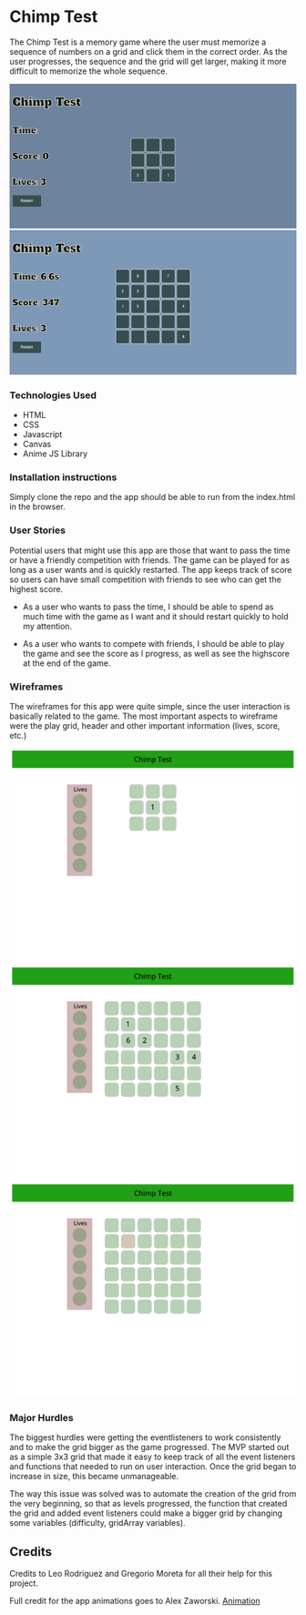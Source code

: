 # Chimp Test

The Chimp Test is a memory game where the user must memorize a sequence of numbers on a grid and click them in the correct order. As the user progresses, the sequence and the grid will get larger, making it more difficult to memorize the whole sequence. 

![Image 1](/screenshots/image1.png "Start Game")
![Image 2](/screenshots/image2.png "Harder Level")

### Technologies Used

- HTML
- CSS
- Javascript
- Canvas
- Anime JS Library

### Installation instructions

Simply clone the repo and the app should be able to run from the index.html in the browser. 

### User Stories

Potential users that might use this app are those that want to pass the time or have a friendly competition with friends. The game can be played for as long as a user wants and is quickly restarted. The app keeps track of score so users can have small competition with friends to see who can get the highest score.

- As a user who wants to pass the time, I should be able to spend as much time with the game as I want and it should restart quickly to hold my attention.

- As a user who wants to compete with friends, I should be able to play the game and see the score as I progress, as well as see the highscore at the end of the game.

### Wireframes

The wireframes for this app were quite simple, since the user interaction is basically related to the game. The most important aspects to wireframe were the play grid, header and other important information (lives, score, etc.) 

![Wireframe 1](/screenshots/wireframe1.png "Start Game")
![Wireframe 2](/screenshots/wireframe2.png "Harder Level")
![Wireframe 3](/screenshots/wireframe3.png "Harder Level after click")


### Major Hurdles

The biggest hurdles were getting the eventlisteners to work consistently and to make the grid bigger as the game progressed. The MVP started out as a simple 3x3 grid that made it easy to keep track of all the event listeners and functions that needed to run on user interaction. Once the grid began to increase in size, this became unmanageable.

The way this issue was solved was to automate the creation of the grid from the very beginning, so that as levels progressed, the function that created the grid and added event listeners could make a bigger grid by changing some variables (difficulty, gridArray variables). 

## Credits

Credits to Leo Rodriguez and Gregorio Moreta for all their help for this project.

Full credit for the app animations goes to Alex Zaworski. 
[Animation](https://codepen.io/alexzaworski/pen/mEZvrG?editors=1010)
